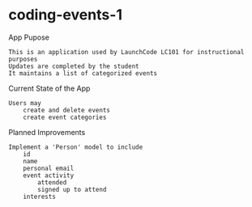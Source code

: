 # coding-events-1

App Pupose

	This is an application used by LaunchCode LC101 for instructional purposes
	Updates are completed by the student 
	It maintains a list of categorized events
  

Current State of the App

	Users may
		create and delete events
		create event categories
    
  
  


Planned Improvements

	Implement a 'Person' model to include
		id
		name
		personal email
		event activity
			attended
			signed up to attend
		interests
    
    
   
